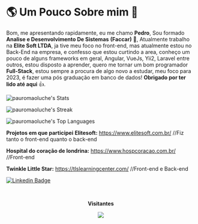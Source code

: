 # 🌎 Um Pouco Sobre mim 👱
Bom, me apresentando rapidamente, eu me chamo **Pedro**, Sou formado **Analise e Desenvolvimento De Sistemas**  **(Faccar)** 📖, Atualmente trabalho na **Elite Soft LTDA**, ja tive meu foco no front-end, mas atualmente estou no Back-End na empresa, e confesso que estou curtindo a area, conheço um pouco de alguns frameworks em geral, Angular, VueJs, Yii2, Laravel entre outros, estou disposto a aprender, quero me tornar um bom programador **Full-Stack**, estou sempre a procura de algo novo a estudar, meu foco para 2023, é fazer uma pós graduação em banco de dados! **Obrigado por ter lido até aqui** 👍.

![pauromaoluche's Stats](https://github-readme-stats.vercel.app/api?username=pauromaoluche&theme=tokyonight&show_icons=true&hide_border=false&count_private=true)

![pauromaoluche's Streak](https://github-readme-streak-stats.herokuapp.com/?user=pauromaoluche&theme=tokyonight&hide_border=true)

![pauromaoluche's Top Languages](https://github-readme-stats.vercel.app/api/top-langs/?username=pauromaoluche&theme=tokyonight&show_icons=true&hide_border=true&layout=compact)

**Projetos em que participei**
**Elitesoft:** https://www.elitesoft.com.br/ //Fiz tanto o front-end quanto o back-end  

**Hospital do coração de londrina:** https://www.hospcoracao.com.br/ //Front-end  

**Twinkle Little Star:** https://tlslearningcenter.com/ //Front-end e Back-end  


[
![Linkedin Badge](https://img.shields.io/badge/-LinkedIn-blue?style=flat-square&logo=Linkedin&logoColor=white&link=https://www.linkedin.com/in/isadora-rodrigues-stangarlin-48402b141/)
](www.linkedin.com/in/pedro-pauluci)

<div align="center">
<br><p align="center"><b>Visitantes</b></p>  
<p align="center"><img align="center" src="https://profile-counter.glitch.me/{pauromaoluche}/count.svg" /></p> 
<br></div>

